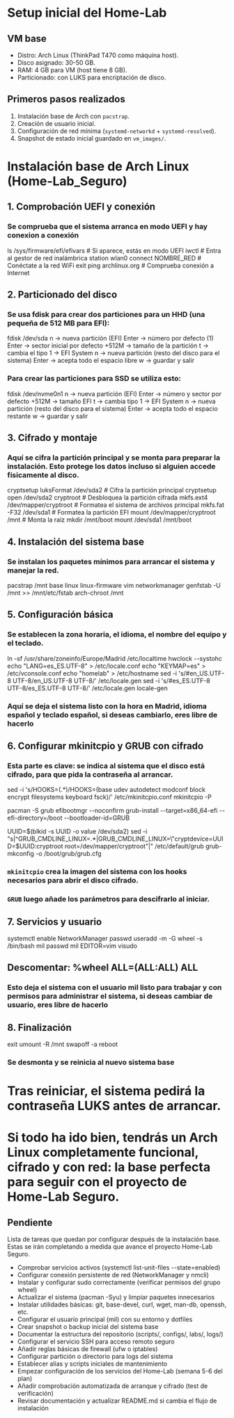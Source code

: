 # Setup inicial del Home-Lab

## VM base
- Distro: Arch Linux (ThinkPad T470 como máquina host).
- Disco asignado: 30-50 GB.
- RAM: 4 GB para VM (host tiene 8 GB).
- Particionado: con LUKS para encriptación de disco.

## Primeros pasos realizados
1. Instalación base de Arch con `pacstrap`.
2. Creación de usuario inicial.
3. Configuración de red mínima (`systemd-networkd` + `systemd-resolved`).
4. Snapshot de estado inicial guardado en `vm_images/`.


# Instalación base de Arch Linux (Home-Lab_Seguro)

## 1. Comprobación UEFI y conexión
### Se comprueba que el sistema arranca en modo UEFI y hay conexion a conexión
ls /sys/firmware/efi/efivars      # Si aparece, estás en modo UEFI
iwctl                             # Entra al gestor de red inalámbrica
station wlan0 connect NOMBRE_RED  # Conéctate a la red WiFi
exit
ping archlinux.org                # Comprueba conexión a Internet


## 2. Particionado del disco
### Se usa fdisk para crear dos particiones para un HHD (una pequeña de 512 MB para EFI):
fdisk /dev/sda
n → nueva partición (EFI)
Enter → número por defecto (1)
Enter → sector inicial por defecto
+512M → tamaño de la partición
t → cambia el tipo
1 → EFI System
n → nueva partición (resto del disco para el sistema)
Enter → acepta todo el espacio libre
w → guardar y salir

### Para crear las particiones para SSD se utiliza esto:
fdisk /dev/nvme0n1
n → nueva partición (EFI)
Enter → número y sector por defecto
+512M → tamaño EFI
t → cambia tipo
1 → EFI System
n → nueva partición (resto del disco para el sistema)
Enter → acepta todo el espacio restante
w → guardar y salir


## 3. Cifrado y montaje
### Aquí se cifra la partición principal y se monta para preparar la instalación. Esto protege los datos incluso si alguien accede físicamente al disco.
cryptsetup luksFormat /dev/sda2         # Cifra la partición principal
cryptsetup open /dev/sda2 cryptroot     # Desbloquea la partición cifrada
mkfs.ext4 /dev/mapper/cryptroot         # Formatea el sistema de archivos principal
mkfs.fat -F32 /dev/sda1                 # Formatea la partición EFI
mount /dev/mapper/cryptroot /mnt        # Monta la raíz
mkdir /mnt/boot
mount /dev/sda1 /mnt/boot


## 4. Instalación del sistema base
### Se instalan los paquetes mínimos para arrancar el sistema y manejar la red.
pacstrap /mnt base linux linux-firmware vim networkmanager
genfstab -U /mnt >> /mnt/etc/fstab
arch-chroot /mnt


## 5. Configuración básica
### Se establecen la zona horaria, el idioma, el nombre del equipo y el teclado.
ln -sf /usr/share/zoneinfo/Europe/Madrid /etc/localtime
hwclock --systohc
echo "LANG=es_ES.UTF-8" > /etc/locale.conf
echo "KEYMAP=es" > /etc/vconsole.conf
echo "homelab" > /etc/hostname
sed -i 's/#en_US.UTF-8 UTF-8/en_US.UTF-8 UTF-8/' /etc/locale.gen
sed -i 's/#es_ES.UTF-8 UTF-8/es_ES.UTF-8 UTF-8/' /etc/locale.gen
locale-gen
### Aquí se deja el sistema listo con la hora en Madrid, idioma español y teclado español, si deseas cambiarlo, eres libre de hacerlo


## 6. Configurar mkinitcpio y GRUB con cifrado
### Esta parte es clave: se indica al sistema que el disco está cifrado, para que pida la contraseña al arrancar.
sed -i 's/HOOKS=(.*)/HOOKS=(base udev autodetect modconf block encrypt filesystems keyboard fsck)/' /etc/mkinitcpio.conf
mkinitcpio -P

pacman -S grub efibootmgr --noconfirm
grub-install --target=x86_64-efi --efi-directory=/boot --bootloader-id=GRUB

UUID=$(blkid -s UUID -o value /dev/sda2)
sed -i "s|^GRUB_CMDLINE_LINUX=.*|GRUB_CMDLINE_LINUX=\"cryptdevice=UUID=$UUID:cryptroot root=/dev/mapper/cryptroot\"|" /etc/default/grub
grub-mkconfig -o /boot/grub/grub.cfg

### `mkinitcpio` crea la imagen del sistema con los hooks necesarios para abrir el disco cifrado.
### `GRUB` luego añade los parámetros para descifrarlo al iniciar.


## 7. Servicios y usuario
systemctl enable NetworkManager
passwd
useradd -m -G wheel -s /bin/bash mil
passwd mil
EDITOR=vim visudo
## Descomentar: %wheel ALL=(ALL:ALL) ALL
### Esto deja el sistema con el usuario mil listo para trabajar y con permisos para administrar el sistema, si deseas cambiar de usuario, eres libre de hacerlo


## 8. Finalización
exit
umount -R /mnt
swapoff -a
reboot
### Se desmonta y se reinicia al nuevo sistema base

# Tras reiniciar, el sistema pedirá la contraseña LUKS antes de arrancar.
# Si todo ha ido bien, tendrás un Arch Linux completamente funcional, cifrado y con red: la base perfecta para seguir con el proyecto de Home-Lab Seguro.



## Pendiente
Lista de tareas que quedan por configurar después de la instalación base.
Estas se irán completando a medida que avance el proyecto Home-Lab Seguro.

- Comprobar servicios activos (systemctl list-unit-files --state=enabled)
- Configurar conexión persistente de red (NetworkManager y nmcli)
- Instalar y configurar sudo correctamente (verificar permisos del grupo wheel)
- Actualizar el sistema (pacman -Syu) y limpiar paquetes innecesarios
- Instalar utilidades básicas: git, base-devel, curl, wget, man-db, openssh, etc.
- Configurar el usuario principal (mil) con su entorno y dotfiles
- Crear snapshot o backup inicial del sistema base
- Documentar la estructura del repositorio (scripts/, configs/, labs/, logs/)
- Configurar el servicio SSH para acceso remoto seguro
- Añadir reglas básicas de firewall (ufw o iptables)
- Configurar partición o directorio para logs del sistema
- Establecer alias y scripts iniciales de mantenimiento
- Empezar configuración de los servicios del Home-Lab (semana 5-6 del plan)
- Añadir comprobación automatizada de arranque y cifrado (test de verificación)
- Revisar documentación y actualizar README.md si cambia el flujo de instalación
